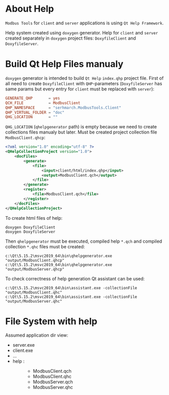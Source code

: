 # About Help

`Modbus Tools` for `client` and `server` applications is using `Qt Help Framework`.

Help system created using `doxygen` generator.
Help for `client` and `server` created separately in `doxygen` project files: 
`DoxyfileClient` and `DoxyfileServer`.

# Build Qt Help Files manualy

`doxygen` generator is intended to build `Qt Help` `index.qhp` project file. 
First of all need to create `DoxyfileClient`  with `QHP`-parameters 
(`DoxyfileServer` has same params but every entry for `client` must be replaced with `server`):

```conf
GENERATE_QHP       = yes
QCH_FILE           = ModbusClient
QHP_NAMESPACE      = "serhmarch.ModbusTools.Client"
QHP_VIRTUAL_FOLDER = "doc"
QHG_LOCATION       = ""
```

`QHG_LOCATION` (`qhelpgenerator` path) is empty because we need to create collections files manualy but later.
Must be created project collection file `ModbusClient.qhcp`:
```xml
<?xml version="1.0" encoding="utf-8" ?> 
<QHelpCollectionProject version="1.0">
    <docFiles>
        <generate>
            <file>
                <input>client/html/index.qhp</input>
                <output>ModbusClient.qch</output>
            </file>
        </generate>
        <register>
            <file>ModbusClient.qch</file>
        </register>
    </docFiles>
</QHelpCollectionProject>
```
To create html files of help:
```console
doxygen DoxyfileClient
doxygen DoxyfileServer
```

Then `qhelpgenerator` must be executed, compiled help `*.qch` and compiled collection `*.qhc` files must be created:

```console
c:\Qt\5.15.2\msvc2019_64\bin\qhelpgenerator.exe "output/ModbusClient.qhcp"
c:\Qt\5.15.2\msvc2019_64\bin\qhelpgenerator.exe "output/ModbusServer.qhcp"
```

To check correctness of help generation Qt assistant can be used:
```console
c:\Qt\5.15.2\msvc2019_64\bin\assistant.exe -collectionFile "output/ModbusClient.qhc"
c:\Qt\5.15.2\msvc2019_64\bin\assistant.exe -collectionFile "output/ModbusServer.qhc"
```

# File System with help

Assumed application dir view:
* server.exe
* client.exe
* ...
* help : <dir>
    * ModbusClient.qch
    * ModbusClient.qhc
    * ModbusServer.qch
    * ModbusServer.qhc